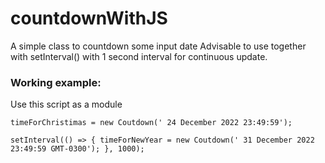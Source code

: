 # countdownWithJS

A simple class to countdown some input date
Advisable to use together with setInterval() with 1 second interval for continuous update.

### Working example:
Use this script as a module

`timeForChristimas = new Coutdown(' 24 December 2022 23:49:59');`

`setInterval(() => {
timeForNewYear = new Coutdown(' 31 December 2022 23:49:59 GMT-0300');
}, 1000);`
